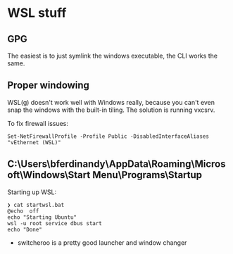 # WSL stuff

## GPG

The easiest is to just symlink the windows executable, the CLI works the same.

## Proper windowing

WSL(g) doesn't work well with Windows really, because you can't even snap the windows with the built-in tiling. The solution is running vxcsrv.

To fix firewall issues:
```
Set-NetFirewallProfile -Profile Public -DisabledInterfaceAliases "vEthernet (WSL)"
```

## C:\Users\bferdinandy\AppData\Roaming\Microsoft\Windows\Start Menu\Programs\Startup

Starting up WSL:
```
❯ cat startwsl.bat
@echo  off
echo "Starting Ubuntu"
wsl -u root service dbus start
echo "Done"
```

- switcheroo is a pretty good launcher and window changer
